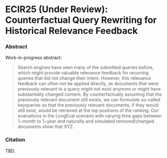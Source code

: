 # ECIR25 (Under Review): Counterfactual Query Rewriting for Historical Relevance Feedback

### Abstract

Work-in-progress abstract:
> Search engines have seen many of the submitted queries before, which might provide valuable relevance feedback for recurring queries that did not change their intent. However, this relevance feedback can often not be applied directly, as documents that were previously relevant to a query might not exist anymore or might have substantially changed content. By counterfactually assuming that the previously relevant document still exists, we can formulate so-called keyqueries so that the previously relevant documents, if they would still exist, would be retrieved at the top positions of the ranking. Our evaluations in the LongEval scenario with varying time gaps between 1~month to 1~year and naturally and simulated removed/changed documents show that XYZ.

### Citation

TBD.
